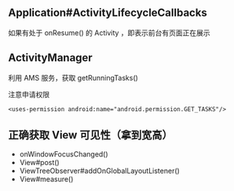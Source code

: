 
## Application#ActivityLifecycleCallbacks

如果有处于 onResume() 的 Activity ，即表示前台有页面正在展示

## ActivityManager

利用 AMS 服务，获取 getRunningTasks()

注意申请权限

```
<uses-permission android:name="android.permission.GET_TASKS"/>
```

## 正确获取 View 可见性（拿到宽高）

- onWindowFocusChanged()
- View#post()
- ViewTreeObserver#addOnGlobalLayoutListener()
- View#measure()
